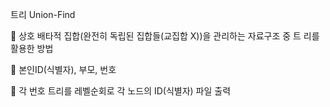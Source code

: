 트리 Union-Find<p>
 상호 배타적 집합(완전히 독립된 집합들(교집합 X))을 관리하는 자료구조 중 트 리를 활용한 방법<p>
 본인ID(식별자), 부모, 번호<p>
 각 번호 트리를 레벨순회로 각 노드의 ID(식별자) 파일 출력 <p>
